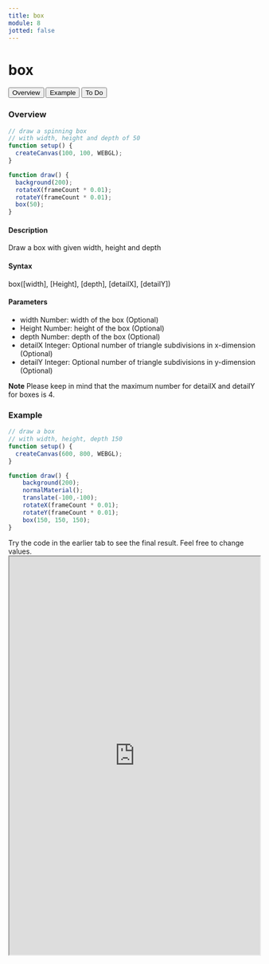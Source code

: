 ```yaml
---
title: box
module: 8
jotted: false
---
```


# box

<div class="tab">
  <button class="tablinks active" onclick="openTab(event, 'Overview')">Overview</button>
  <button class="tablinks" onclick="openTab(event, 'example')">Example</button>  
  <button class="tablinks" onclick="openTab(event, 'todo')">To Do</button>  
</div>

<div id="Overview" class="tabcontent" style="display:block"  >
<div class="tabhtml" markdown="1">

### Overview

```js
// draw a spinning box
// with width, height and depth of 50
function setup() {
  createCanvas(100, 100, WEBGL);
}

function draw() {
  background(200);
  rotateX(frameCount * 0.01);
  rotateY(frameCount * 0.01);
  box(50);
}
```

#### Description

Draw a box with given width, height and depth

#### Syntax

box([width], [Height], [depth], [detailX], [detailY])

#### Parameters

* width Number: width of the box (Optional)
* Height Number: height of the box (Optional)
* depth Number: depth of the box (Optional)
* detailX Integer: Optional number of triangle subdivisions in x-dimension (Optional)
* detailY Integer: Optional number of triangle subdivisions in y-dimension (Optional)

**Note** Please keep in mind that the maximum number for detailX and detailY for boxes is 4.

</div>
</div>

<div id="example" class="tabcontent" style="display:block"  >
<div class="tabhtml" markdown="1">

### Example

```js
// draw a box
// with width, height, depth 150
function setup() {
  createCanvas(600, 800, WEBGL);
}

function draw() {
    background(200);
    normalMaterial();
    translate(-100,-100);
    rotateX(frameCount * 0.01);
    rotateY(frameCount * 0.01);
    box(150, 150, 150);
}
```

</div>
</div>

<div id="todo" class="tabcontent">
<div class="tabhtml" markdown="1">
Try the code in the earlier tab to see the final result. Feel free to change values. 

<iframe src="https://editor.p5js.org/michaelcassens/sketches/PunSgOxBw" width="100%" height="800px"></iframe>
</div>
</div>